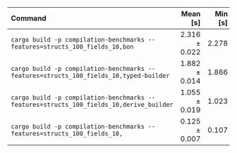 | Command | Mean [s] | Min [s] | Max [s] | Relative |
|:---|---:|---:|---:|---:|
| `cargo build -p compilation-benchmarks --features=structs_100_fields_10,bon` | 2.316 ± 0.022 | 2.278 | 2.352 | 18.55 ± 0.98 |
| `cargo build -p compilation-benchmarks --features=structs_100_fields_10,typed-builder` | 1.882 ± 0.014 | 1.866 | 1.912 | 15.08 ± 0.79 |
| `cargo build -p compilation-benchmarks --features=structs_100_fields_10,derive_builder` | 1.055 ± 0.019 | 1.023 | 1.094 | 8.45 ± 0.47 |
| `cargo build -p compilation-benchmarks --features=structs_100_fields_10,` | 0.125 ± 0.007 | 0.107 | 0.135 | 1.00 |
